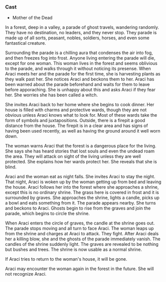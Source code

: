 ### Cast
* Mother of the Dead

In a forest, deep in a valley, a parade of ghost travels, wandering randomly. They have no destination, no leaders, and they never stop. They parade is made up of all sorts, peasant, nobles, soldiers, horses, and even some fantastical creature. 

Surrounding the parade is a chilling aura that condenses the air into fog, and then freezes fog into frost. Anyone living entering the parade will die, except for one woman.  This woman lives in the forest and seems oblivious to the parade, and walks through it without noticing its presense. When Araci meets her and the parade for the first time, she is harvesting plants as they walk past her. She notices Araci and beckons them to her. Araci has been warned about the parade beforehand and waits for them to leave before apporaching. She is unhappy about this and asks Araci if they fear her. She worries she has been called a witch. 

She invites Araci back to her home where she begins to cook dinner. Her house is filled with charms and  protective wards, though they are not obvious unless Araci knows what to look for. Most of these wards take the form of  symbols and juxtapositions. Outside, there is a firepit a  good distance from the house. The firepit is in a clear area and has signs of having been used recently, as well as having the ground around it well worn down. 

The woman warns Araci that the forest is a dangerous place for the living. She says she has heard stories that lost souls and even the undead roam the area. They will attack on sight of the living unless they are well protected. She explains how her wards protect her. She reveals that she is blind.

Araci and the woman eat as night falls. She invites Araci to stay the night. That night, Araci is woken up by the woman getting up from bed and leaving the house. Araci follows her into the forest where she approaches a shrine, except this is no ordinary shrine. The grass here is covered in frost and it is surrounded by graves. She approaches the shrine, lights a candle, picks up a bowl and eats something from it. The parade appears nearby. She turns and beckons to Araci. Ghosts begin to rise from the graves and join the parade, which begins to circle the shrine.

When Araci enters the circle of graves, the candle at the shrine goes out. The parade stops moving and all turn to face Araci. The woman leaps up from the shrine and charges at Araci to attack. They fight. After Araci deals her a killing blow, she and the ghosts of the parade immediately vanish. The candles of the shrine suddenly light. The graves are revealed to be nothing but bushes and trees.  The shrine is now usable as a normal shrine.

If Araci tries to return to the woman's house, it will be gone. 

Araci may encounter the woman again in the forest in the future.  She will not recognize Araci.